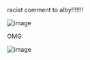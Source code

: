 racist comment to alby!!!!!!!



![image](https://github.com/user-attachments/assets/0800d768-0a25-4a2d-8369-42dd7f965e89)



OMG:


![image](https://github.com/user-attachments/assets/d03a7184-6d90-4a2e-99db-7990e7c29710)
